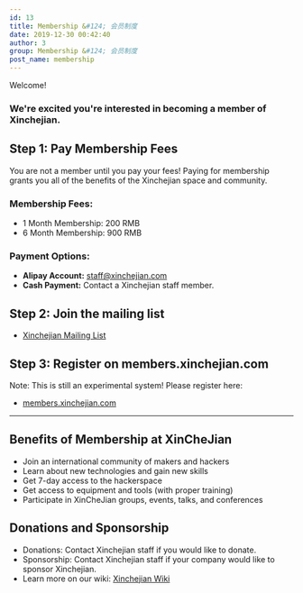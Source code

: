 ```yaml
---
id: 13
title: Membership &#124; 会员制度
date: 2019-12-30 00:42:40
author: 3
group: Membership &#124; 会员制度
post_name: membership
---
```


Welcome!

### We're excited you're interested in becoming a member of Xinchejian.

## Step 1: Pay Membership Fees

You are not a member until you pay your fees! Paying for membership grants you all of the benefits of the Xinchejian space and community.

### Membership Fees:

* 1 Month Membership: 200 RMB
* 6 Month Membership: 900 RMB

### Payment Options:

* **Alipay Account:** staff@xinchejian.com
* **Cash Payment:** Contact a Xinchejian staff member.

## Step 2: Join the mailing list

* [Xinchejian Mailing List](http://eepurl.com/oiiqn)

## Step 3: Register on members.xinchejian.com

Note: This is still an experimental system! Please register here:
* [members.xinchejian.com](members.xinchejian.com)

---

## Benefits of Membership at XinCheJian

* Join an international community of makers and hackers
* Learn about new technologies and gain new skills
* Get 7-day access to the hackerspace
* Get access to equipment and tools (with proper training)
* Participate in XinCheJian groups, events, talks, and conferences

## Donations and Sponsorship

* Donations: Contact Xinchejian staff if you would like to donate.
* Sponsorship: Contact Xinchejian staff if your company would like to sponsor Xinchejian.
* Learn more on our wiki: [Xinchejian Wiki](http://wiki.xinchejian.com/wiki/)